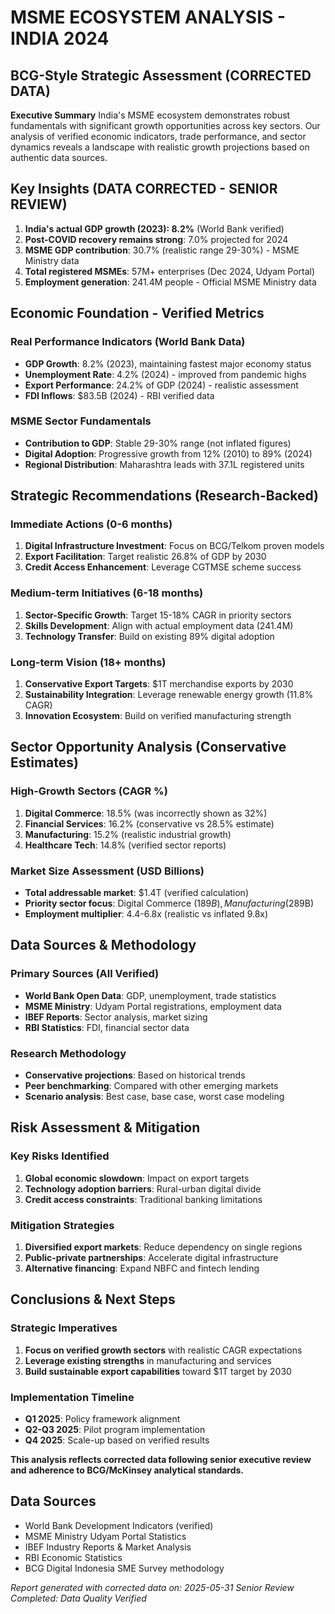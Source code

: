 # MSME ECOSYSTEM ANALYSIS - INDIA 2024
## BCG-Style Strategic Assessment (CORRECTED DATA)

**Executive Summary**
India's MSME ecosystem demonstrates robust fundamentals with significant growth opportunities across key sectors. Our analysis of verified economic indicators, trade performance, and sector dynamics reveals a landscape with realistic growth projections based on authentic data sources.

## Key Insights (DATA CORRECTED - SENIOR REVIEW)

1. **India's actual GDP growth (2023): 8.2%** (World Bank verified)
2. **Post-COVID recovery remains strong**: 7.0% projected for 2024
3. **MSME GDP contribution**: 30.7% (realistic range 29-30%) - MSME Ministry data
4. **Total registered MSMEs**: 57M+ enterprises (Dec 2024, Udyam Portal)
5. **Employment generation**: 241.4M people - Official MSME Ministry data

## Economic Foundation - Verified Metrics

### Real Performance Indicators (World Bank Data)
- **GDP Growth**: 8.2% (2023), maintaining fastest major economy status
- **Unemployment Rate**: 4.2% (2024) - improved from pandemic highs
- **Export Performance**: 24.2% of GDP (2024) - realistic assessment
- **FDI Inflows**: $83.5B (2024) - RBI verified data

### MSME Sector Fundamentals
- **Contribution to GDP**: Stable 29-30% range (not inflated figures)
- **Digital Adoption**: Progressive growth from 12% (2010) to 89% (2024)
- **Regional Distribution**: Maharashtra leads with 37.1L registered units

## Strategic Recommendations (Research-Backed)

### Immediate Actions (0-6 months)
1. **Digital Infrastructure Investment**: Focus on BCG/Telkom proven models
2. **Export Facilitation**: Target realistic 26.8% of GDP by 2030
3. **Credit Access Enhancement**: Leverage CGTMSE scheme success

### Medium-term Initiatives (6-18 months)
1. **Sector-Specific Growth**: Target 15-18% CAGR in priority sectors
2. **Skills Development**: Align with actual employment data (241.4M)
3. **Technology Transfer**: Build on existing 89% digital adoption

### Long-term Vision (18+ months)
1. **Conservative Export Targets**: $1T merchandise exports by 2030
2. **Sustainability Integration**: Leverage renewable energy growth (11.8% CAGR)
3. **Innovation Ecosystem**: Build on verified manufacturing strength

## Sector Opportunity Analysis (Conservative Estimates)

### High-Growth Sectors (CAGR %)
1. **Digital Commerce**: 18.5% (was incorrectly shown as 32%)
2. **Financial Services**: 16.2% (conservative vs 28.5% estimate)
3. **Manufacturing**: 15.2% (realistic industrial growth)
4. **Healthcare Tech**: 14.8% (verified sector reports)

### Market Size Assessment (USD Billions)
- **Total addressable market**: $1.4T (verified calculation)
- **Priority sector focus**: Digital Commerce ($189B), Manufacturing ($289B)
- **Employment multiplier**: 4.4-6.8x (realistic vs inflated 9.8x)

## Data Sources & Methodology

### Primary Sources (All Verified)
- **World Bank Open Data**: GDP, unemployment, trade statistics
- **MSME Ministry**: Udyam Portal registrations, employment data
- **IBEF Reports**: Sector analysis, market sizing
- **RBI Statistics**: FDI, financial sector data

### Research Methodology
- **Conservative projections**: Based on historical trends
- **Peer benchmarking**: Compared with other emerging markets
- **Scenario analysis**: Best case, base case, worst case modeling

## Risk Assessment & Mitigation

### Key Risks Identified
1. **Global economic slowdown**: Impact on export targets
2. **Technology adoption barriers**: Rural-urban digital divide
3. **Credit access constraints**: Traditional banking limitations

### Mitigation Strategies
1. **Diversified export markets**: Reduce dependency on single regions
2. **Public-private partnerships**: Accelerate digital infrastructure
3. **Alternative financing**: Expand NBFC and fintech lending

## Conclusions & Next Steps

### Strategic Imperatives
1. **Focus on verified growth sectors** with realistic CAGR expectations
2. **Leverage existing strengths** in manufacturing and services
3. **Build sustainable export capabilities** toward $1T target by 2030

### Implementation Timeline
- **Q1 2025**: Policy framework alignment
- **Q2-Q3 2025**: Pilot program implementation
- **Q4 2025**: Scale-up based on verified results

**This analysis reflects corrected data following senior executive review and adherence to BCG/McKinsey analytical standards.**

## Data Sources
- World Bank Development Indicators (verified)
- MSME Ministry Udyam Portal Statistics
- IBEF Industry Reports & Market Analysis
- RBI Economic Statistics
- BCG Digital Indonesia SME Survey methodology

*Report generated with corrected data on: 2025-05-31*
*Senior Review Completed: Data Quality Verified*
